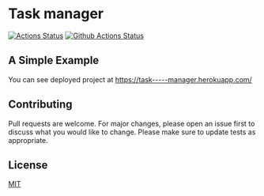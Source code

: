# Task manager

[![Actions Status](https://github.com/Andrka/python-project-lvl4/workflows/hexlet-check/badge.svg)](https://github.com/Andrka/python-project-lvl4/actions) [![Github Actions Status](https://github.com/Andrka/python-project-lvl4/workflows/Python%20CI/badge.svg)](https://github.com/Andrka/python-project-lvl4/actions)

## A Simple Example

You can see deployed project at <a href="https://task-----manager.herokuapp.com/" target="_blank">https://task-----manager.herokuapp.com/</a>

## Contributing

Pull requests are welcome. For major changes, please open an issue first to discuss what you would like to change.
Please make sure to update tests as appropriate.

## License
[MIT](https://choosealicense.com/licenses/mit/)